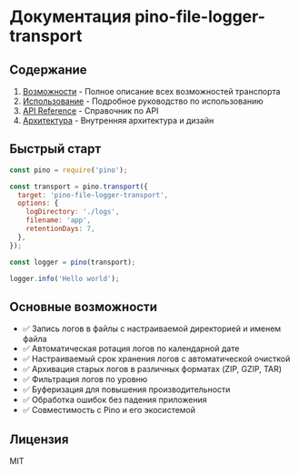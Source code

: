 # Документация pino-file-logger-transport

## Содержание

1. [Возможности](FEATURES.md) - Полное описание всех возможностей транспорта
2. [Использование](USAGE.md) - Подробное руководство по использованию
3. [API Reference](API.md) - Справочник по API
4. [Архитектура](ARCHITECTURE.md) - Внутренняя архитектура и дизайн

## Быстрый старт

```javascript
const pino = require('pino');

const transport = pino.transport({
  target: 'pino-file-logger-transport',
  options: {
    logDirectory: './logs',
    filename: 'app',
    retentionDays: 7,
  },
});

const logger = pino(transport);

logger.info('Hello world');
```

## Основные возможности

- ✅ Запись логов в файлы с настраиваемой директорией и именем файла
- ✅ Автоматическая ротация логов по календарной дате
- ✅ Настраиваемый срок хранения логов с автоматической очисткой
- ✅ Архивация старых логов в различных форматах (ZIP, GZIP, TAR)
- ✅ Фильтрация логов по уровню
- ✅ Буферизация для повышения производительности
- ✅ Обработка ошибок без падения приложения
- ✅ Совместимость с Pino и его экосистемой

## Лицензия

MIT